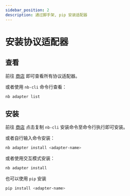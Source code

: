 ```yaml
---
sidebar_position: 2
description: 通过脚手架, pip 安装适配器
---
```


# 安装协议适配器

## 查看

前往 [商店](/store) 即可查看所有协议适配器。

或者使用 `nb-cli` 命令行查看：

```bash
nb adapter list
```

## 安装

前往 [商店](/store) 点击复制 `nb-cli` 安装命令至命令行执行即可安装。

或者自行输入命令安装：

```bash
nb adapter install <adapter-name>
```

或者使用交互模式安装：

```bash
nb adapter install
```

也可以使用 `pip` 安装

```bash
pip install <adapter-name>
```

<!-- TODO: asciinema for install adapter -->
